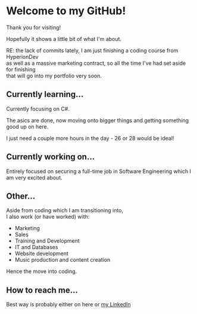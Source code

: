 # Welcome to my GitHub!
Thank you for visiting!  
  
Hopefully it shows a little bit of what I'm about.  

RE: the lack of commits lately, I am just finishing a coding course from HyperionDev  
as well as a massive marketing contract, so all the time I've had set aside for finishing  
that will go into my portfolio very soon.

## Currently learning...
Currently focusing on C#.  
  
The asics are done, now  moving onto bigger things and getting something  
good up on here.  

I just need a couple more hours in the day - 26 or 28 would be ideal!

## Currently working on...
Entirely focused on securing a full-time job in Software Engineering which I am very excited about.  

## Other...
Aside from coding which I am transitioning into,  
I also work (or have worked) with:
- Marketing
- Sales
- Training and Development
- IT and Databases
- Website development
- Music production and content creation

Hence the move into coding.
  
## How to reach me...

Best way is probably either on here or [my LinkedIn](https://www.linkedin.com/in/alex-curtis-/)

<!--
**Project-Alex/Project-Alex** is a ✨ _special_ ✨ repository because its `README.md` (this file) appears on your GitHub profile.

Here are some ideas to get you started:

- 🔭 I’m currently working on ...
- 🌱 I’m currently learning ...
- 👯 I’m looking to collaborate on ...
- 🤔 I’m looking for help with ...
- 💬 Ask me about ...
- 📫 How to reach me: ...
- 😄 Pronouns: ...
- ⚡ Fun fact: ...
-->
